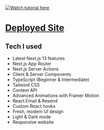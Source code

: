 [![Watch tutorial here](https://scontent.flos3-2.fna.fbcdn.net/v/t39.30808-6/367751398_6975375262495058_2845649829171287268_n.jpg?stp=cp6_dst-jpg_p552x414&_nc_cat=103&ccb=1-7&_nc_sid=730e14&_nc_eui2=AeFN42kYwK_EwhHN5-E0wnCZiwPsRg5pdaiLA-xGDml1qGEf2FYKKxPKOkxCD1buEi_mL26nJSBZJtWpC5gpYeqQ&_nc_ohc=WmaiW6RjhxcAX_MPyiu&_nc_oc=AQnP5cfQ_mgEC_tJw7N1wJOkHGCgB5kiALzt3kt6M2TCIlGNxthlrLCpChN2ZimjzGE&_nc_zt=23&_nc_ht=scontent.flos3-2.fna&oh=00_AfBBzWBJ4Gmub-vdTczGUea-pVCXM8o3MSxrvH0wxQeNsg&oe=64EB1FAB)](https://jephthah-mbah-woad.vercel.app/)

# [Deployed Site](https://jephthah-mbah-woad.vercel.app/)

## Tech I used

- Latest Next.js 13 features
- Next.js App Router
- Next.js Server Actions
- Client & Server Components
- TypeScript (Beginner & Intermediate)
- Tailwind CSS
- Context API
- Advanced Animations with Framer Motion
- React.Email & Resend
- Custom React hooks
- Fresh, modern UI design
- Light & Dark mode
- Responsive website
